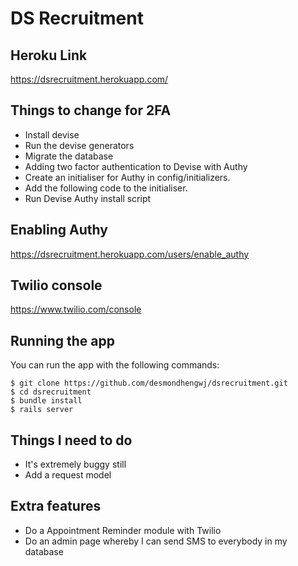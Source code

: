 # DS Recruitment

## Heroku Link
https://dsrecruitment.herokuapp.com/

## Things to change for 2FA
* Install devise
* Run the devise generators
* Migrate the database
* Adding two factor authentication to Devise with Authy
* Create an initialiser for Authy in config/initializers.
* Add the following code to the initialiser.
* Run Devise Authy install script

## Enabling Authy
https://dsrecruitment.herokuapp.com/users/enable_authy

## Twilio console
https://www.twilio.com/console

## Running the app

You can run the app with the following commands:

```
$ git clone https://github.com/desmondhengwj/dsrecruitment.git
$ cd dsrecruitment
$ bundle install
$ rails server
```

## Things I need to do
* It's extremely buggy still
* Add a request model

## Extra features
* Do a Appointment Reminder module with Twilio
* Do an admin page whereby I can send SMS to everybody in my database
